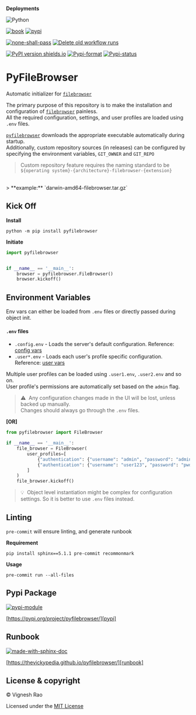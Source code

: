 **Deployments**

![Python](https://img.shields.io/badge/python-3.11%20%7C%203.12-blue)

[![book][gha_pages_badge]][gha_pages]
[![pypi][gha_pypi_badge]][gha_pypi]

[![none-shall-pass][gha_none_shall_pass_badge]][gha_none_shall_pass]
[![Delete old workflow runs][gha_cleanup_workflows_badge]][gha_cleanup_workflows]

[![PyPI version shields.io](https://img.shields.io/pypi/v/pyfilebrowser)][pypi]
[![Pypi-format](https://img.shields.io/pypi/format/pyfilebrowser)](https://pypi.org/project/pyfilebrowser/#files)
[![Pypi-status](https://img.shields.io/pypi/status/pyfilebrowser)][pypi]

# PyFileBrowser
Automatic initializer for [`filebrowser`][home]

The primary purpose of this repository is to make the installation and configuration of [`filebrowser`][home] painless.
<br>
All the required configuration, settings, and user profiles are loaded using `.env` files.

[`pyfilebrowser`][repo] downloads the appropriate executable automatically during startup.
<br>
Additionally, custom repository sources (in releases) can be configured by specifying the environment variables, `GIT_OWNER` and `GIT_REPO`
> Custom repository feature requires the naming standard to be `${operating system}-{architecture}-filebrowser-{extension}`
<br>
> **example:** `darwin-amd64-filebrowser.tar.gz`

## Kick Off
**Install**
```shell
python -m pip install pyfilebrowser
```

**Initiate**
```python
import pyfilebrowser


if __name__ == '__main__':
    browser = pyfilebrowser.FileBrowser()
    browser.kickoff()
```

## Environment Variables
Env vars can either be loaded from `.env` files or directly passed during object init.

#### `.env` files

- `.config.env` - Loads the server's default configuration. Reference: [config vars][config]
- `.user*.env` - Loads each user's profile specific configuration. Reference: [user vars][users]

Multiple user profiles can be loaded using `.user1.env`, `.user2.env` and so on.<br>
User profile's permissions are automatically set based on the `admin` flag.

> :warning:&nbsp;&nbsp;Any configuration changes made in the UI will be lost, unless backed up manually.<br>
Changes should always go through the `.env` files.

**[OR]**

```python
from pyfilebrowser import FileBrowser

if __name__ == '__main__':
    file_browser = FileBrowser(
        user_profiles=[
            {"authentication": {"username": "admin", "password": "admin", "admin": True}},
            {"authentication": {"username": "user123", "password": "pwd456", "admin": False}}
        ]
    )
    file_browser.kickoff()
```

> :bulb:&nbsp;&nbsp;Object level instantiation might be complex for configuration settings. So it is better to use `.env` files instead.

## Linting
`pre-commit` will ensure linting, and generate runbook

**Requirement**
```shell
pip install sphinx==5.1.1 pre-commit recommonmark
```

**Usage**
```shell
pre-commit run --all-files
```

## Pypi Package
[![pypi-module](https://img.shields.io/badge/Software%20Repository-pypi-1f425f.svg)][pypi-repo]

[https://pypi.org/project/pyfilebrowser/][pypi]

## Runbook
[![made-with-sphinx-doc](https://img.shields.io/badge/Code%20Docs-Sphinx-1f425f.svg)][sphinx]

[https://thevickypedia.github.io/pyfilebrowser/][runbook]

## License & copyright

&copy; Vignesh Rao

Licensed under the [MIT License][license]

[repo]: https://github.com/thevickypedia/pyfilebrowser
[license]: https://github.com/thevickypedia/pyfilebrowser/blob/main/LICENSE
[config]: https://filebrowser.org/cli/filebrowser-config-set
[users]: https://filebrowser.org/cli/filebrowser-users-add
[home]: https://filebrowser.org/
[pypi]: https://pypi.org/project/pyfilebrowser
[pypi-repo]: https://packaging.python.org/tutorials/packaging-projects/
[sphinx]: https://www.sphinx-doc.org/en/master/man/sphinx-autogen.html
[runbook]: https://thevickypedia.github.io/pyfilebrowser/
[gha_pages]: https://github.com/thevickypedia/pyfilebrowser/actions/workflows/pages/pages-build-deployment
[gha_pages_badge]: https://github.com/thevickypedia/pyfilebrowser/actions/workflows/pages/pages-build-deployment/badge.svg
[gha_pypi]: https://github.com/thevickypedia/pyfilebrowser/actions/workflows/python-publish.yml
[gha_pypi_badge]: https://github.com/thevickypedia/pyfilebrowser/actions/workflows/python-publish.yml/badge.svg
[gha_none_shall_pass]: https://github.com/thevickypedia/pyfilebrowser/actions/workflows/markdown.yml
[gha_none_shall_pass_badge]: https://github.com/thevickypedia/pyfilebrowser/actions/workflows/markdown.yml/badge.svg
[gha_cleanup_workflows]: https://github.com/thevickypedia/pyfilebrowser/actions/workflows/cleanup.yml
[gha_cleanup_workflows_badge]: https://github.com/thevickypedia/pyfilebrowser/actions/workflows/cleanup.yml/badge.svg

